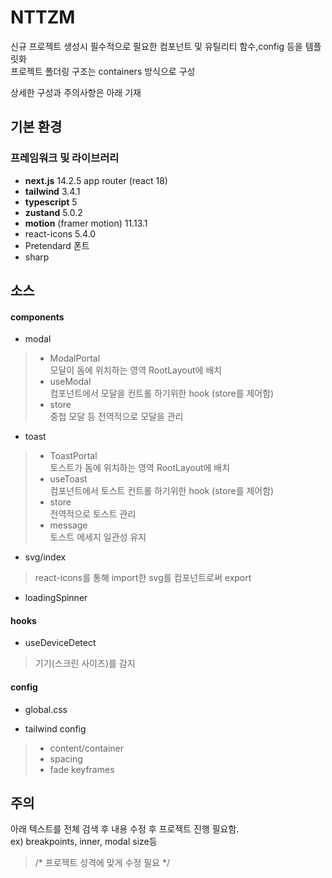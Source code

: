 # NTTZM

신규 프로젝트 생성시 필수적으로 필요한 컴포넌트 및 유틸리티 함수,config 등을 템플릿화 <br/>
프로젝트 폴더링 구조는 containers 방식으로 구성 <br/>

상세한 구성과 주의사항은 아래 기재

## 기본 환경
### 프레임워크 및 라이브러리
* <strong>next.js</strong> 14.2.5 app router (react 18)
* <strong>tailwind</strong> 3.4.1
* <strong>typescript</strong> 5
* <strong>zustand</strong> 5.0.2
* <strong>motion</strong> (framer motion) 11.13.1
* react-icons 5.4.0
* Pretendard 폰트
* sharp


## 소스

#### components
* modal
> * ModalPortal <br/>
모달이 돔에 위치하는 영역 RootLayout에 배치
> * useModal <br/>
컴포넌트에서 모달을 컨트롤 하기위한 hook (store를 제어함)
> * store <br/>
중첩 모달 등 전역적으로 모달을 관리
* toast
> * ToastPortal <br/>
토스트가 돔에 위치하는 영역 RootLayout에 배치
> * useToast <br/>
컴포넌트에서 토스트 컨트롤 하기위한 hook (store를 제어함)
> * store <br/>
전역적으로 토스트 관리
> * message <br/>
토스트 메세지 일관성 유지
* svg/index
> react-icons를 통해 import한 svg를 컴포넌트로써 export
* loadingSpinner

#### hooks
* useDeviceDetect
> 기기(스크린 사이즈)를 감지

#### config
* global.css

* tailwind config
> * content/container
> * spacing
> * fade keyframes 

## 주의
아래 텍스트를 전체 검색 후 내용 수정 후 프로젝트 진행 필요함. <br/>
ex) breakpoints, inner, modal size등 
> /* 프로젝트 성격에 맞게 수정 필요 */


